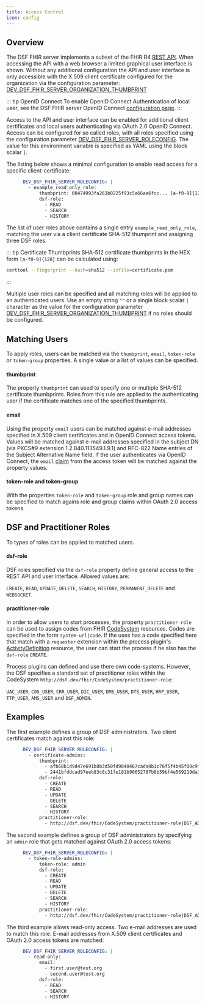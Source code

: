 ```yaml
---
title: Access Control
icon: config
---
```


## Overview

The DSF FHIR server implements a subset of the FHIR R4 [REST API](http://hl7.org/fhir/R4/http.html). When accessing the API with a web browser a limited graphical user interface is shown. Without any additional configuration the API and user interface is only accessible with the X.509 client certificate configured for the organization via the configuration parameter: [DEV_DSF_FHIR_SERVER_ORGANIZATION_THUMBPRINT](configuration#dev-dsf-fhir-server-organization-thumbprint)

::: tip OpenID Connect
To enable OpenID Connect Authentication of local user, see the DSF FHIR server OpenID Connect [configuration page](oidc).
:::

Access to the API and user interface can be enabled for additional client certificates and local users authenticating via OAuth 2.0 OpenID Connect. Access can be configured for so called roles, with all roles specified using the configuration parameter [DEV_DSF_FHIR_SERVER_ROLECONFIG](configuration#dev-dsf-fhir-server-roleconfig). The value for this environment variable is specified as YAML using the block scalar `|`.

The listing below shows a minimal configuration to enable read access for a specific client-certificate:

```yaml
      DEV_DSF_FHIR_SERVER_ROLECONFIG: |
        - example_read_only_role:
            thumbprint: 00474993fa261b0225f93c5a66aa6fcc... [a-f0-9]{128}
            dsf-role:
              - READ
              - SEARCH
              - HISTORY
```
The list of user roles above contains a single entry `example_read_only_role`, matching the user via a client certificate SHA-512 thumprint and assigning three DSF roles.

::: tip Certificate Thumbprints
SHA-512 certificate thumbprints in the HEX form `[a-f0-9]{128}` can be calculated using:
```sh
certtool --fingerprint --hash=sha512 --infile=certificate.pem
```
:::

Multiple user roles can be specified and all matching roles will be applied to an authenticated users. Use an empty string `""` or a single block scalar `|` character as the value for the configuration parameter [DEV_DSF_FHIR_SERVER_ORGANIZATION_THUMBPRINT](configuration#dev-dsf-fhir-server-organization-thumbprint) if no roles should be configured.

## Matching Users

To apply roles, users can be matched via the `thumbprint`, `email`, `token-role` or `token-group` properties. A single value or a list of values can be specified.

#### thumbprint

The property `thumbprint` can used to specify one or multiple SHA-512 certificate thumbprints. Roles from this rule are applied to the authenticating user if the certificate matches one of the specified thumbprints.

#### email

Using the property `email` users can be matched against e-mail addresses specified in X.509 client certificates and in OpenID Connect access tokens. Values will be matched against e-mail addresses specified in the subject DN (via PKCS#9 extension 1.2.840.113549.1.9.1) and RFC-822 Name entries of the Subject Alternative Name field. If the user authenticates via OpenID Connect, the `email` [claim](https://openid.net/specs/openid-connect-core-1_0.html#StandardClaims) from the access token will be matched against the property values.

#### token-role and token-group

With the properties `token-role` and `token-group` role and group names can be specified to match agains role and group claims within OAuth 2.0 access tokens.


## DSF and Practitioner Roles

To types of roles can be applied to matched users. 

#### dsf-role

DSF roles specified via the `dsf-role` property define general access to the REST API and user interface. Allowed values are:

`CREATE`, `READ`, `UPDATE`, `DELETE`, `SEARCH`, `HISTORY`, `PERMANENT_DELETE` and `WEBSOCKET`.

#### practitioner-role

In order to allow users to start processes, the property `practitioner-role` can be used to assign codes from FHIR [CodeSystem](http://hl7.org/fhir/R4/codesystem.html) resources. Codes are specified in the form `system-url|code`.
If the uses has a code specified here that match with a `requester` extension within the process plugin's [ActivityDefinition](http://hl7.org/fhir/R4/activitydefinition.html) resource, the user can start the process if he also has the `dsf-role` `CREATE`.

Process plugins can defined and use there own code-systems. However, the DSF specifies a standard set of practitioner roles within the CodeSystem `http://dsf.dev/fhir/CodeSystem/practitioner-role`:

`UAC_USER`, `COS_USER`, `CRR_USER`, `DIC_USER`, `DMS_USER`, `DTS_USER`, `HRP_USER`, `TTP_USER`, `AMS_USER` and `DSF_ADMIN`.


## Examples

The first example defines a group of DSF administrators. Two client certificates match against this role:

```yaml
      DEV_DSF_FHIR_SERVER_ROLECONFIG: |
        - certificate-admins:
            thumbprint: 
              - afb68b1d9d47e691b8b3d50fd9848467cada8b1c76f5f4b45f00c9f8432d505361a3ee27805f4aa06799d9ac8dace94b3f1942fce44d84866961259b13be825d
              - 2441bfddcad97eeb83c8c31fe181b90652787b8b59bf4e569219da7db4429e389479cb7c4a2f311e34217357d594ecad7d58ccfeef2a9e93c6fcf8d98897d88c
            dsf-role:
              - CREATE
              - READ
              - UPDATE
              - DELETE
              - SEARCH
              - HISTORY
            practitioner-role:
              - http://dsf.dev/fhir/CodeSystem/practitioner-role|DSF_ADMIN

```


The second example defines a group of DSF administrators by specifying an `admin` role that gets matched against OAuth 2.0 access tokens:

```yaml
      DEV_DSF_FHIR_SERVER_ROLECONFIG: |
        - token-role-admins:
            token-role: admin
            dsf-role:
              - CREATE
              - READ
              - UPDATE
              - DELETE
              - SEARCH
              - HISTORY
            practitioner-role:
              - http://dsf.dev/fhir/CodeSystem/practitioner-role|DSF_ADMIN

```


The third example allows read-only access. Two e-mail addresses are used to match this role. E-mail addresses from X.509 client certificates and OAuth 2.0 access tokens are matched:

```yaml
      DEV_DSF_FHIR_SERVER_ROLECONFIG: |
        - read-only:
            email:
              - first.user@test.org
              - second.user@test.org
            dsf-role:
              - READ
              - SEARCH
              - HISTORY
```